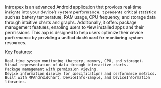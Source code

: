 Introspex is an advanced Android application that provides real-time insights into your device’s system performance. It presents critical statistics such as battery temperature, RAM usage, CPU frequency, and storage data through intuitive charts and graphs. Additionally, it offers package management features, enabling users to view installed apps and their permissions. This app is designed to help users optimize their device performance by providing a unified dashboard for monitoring system resources.

Key Features:

    Real-time system monitoring (battery, memory, CPU, and storage).
    Visual representation of data through interactive charts.
    Package management with permission viewing.
    Device information display for specifications and performance metrics.
    Built with MPAndroidChart, DeviceInfo-Sample, and DeviceInformation libraries.
